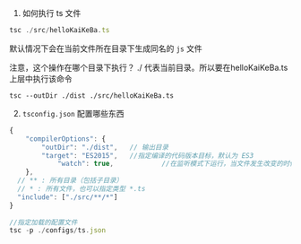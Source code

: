 1. 如何执行 ts 文件

```js
tsc ./src/helloKaiKeBa.ts
```

默认情况下会在当前文件所在目录下生成同名的 `js` 文件



注意，这个操作在哪个目录下执行？  ./ 代表当前目录。所以要在helloKaiKeBa.ts 上层中执行该命令

```
tsc --outDir ./dist ./src/helloKaiKeBa.ts
```



2. `tsconfig.json`  配置哪些东西

```js
{
    "compilerOptions": {
        "outDir": "./dist",   // 输出目录
        "target": "ES2015",   //指定编译的代码版本目标，默认为 ES3
    		"watch": true,            //在监听模式下运行，当文件发生改变的时候自动编译
    },
  // ** : 所有目录（包括子目录）
  // * : 所有文件，也可以指定类型 *.ts
  "include": ["./src/**/*"]
}
  
//指定加载的配置文件
tsc -p ./configs/ts.json
```


